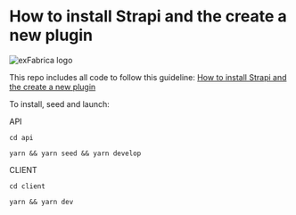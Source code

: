 # How to install Strapi and the create a new plugin

![exFabrica logo](https://cdn-images-1.medium.com/max/800/1*pfNdV8oin0fRe-EQKIaYyQ.png)

This repo includes all code to follow this guideline: [How to install Strapi and the create a new plugin](https://medium.com/p/65dbcd4b1b42)

To install, seed and launch:

API

`cd api`

`yarn && yarn seed && yarn develop`

CLIENT

`cd client`

`yarn && yarn dev`
